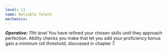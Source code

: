 ```yaml
---
level: 11
name: Reliable Talent
mechanics:
---
```

_**Operative:** 11th level_
You have refined your chosen skills until they approach perfection. Ability checks you make that let you add your proficiency bonus gain a minimum roll threshold, discussed in chapter 7.